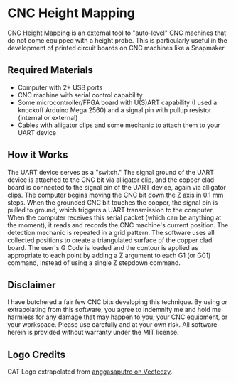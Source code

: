 # CNC Height Mapping

CNC Height Mapping is an external tool to "auto-level" CNC machines that do not come equipped with a height probe. This is particularly useful in the development of printed circuit boards on CNC machines like a Snapmaker.

## Required Materials

- Computer with 2+ USB ports
- CNC machine with serial control capability
- Some microcontroller/FPGA board with U(S)ART capability (I used a knockoff Arduino Mega 2560) and a signal pin with pullup resistor (internal or external)
- Cables with alligator clips and some mechanic to attach them to your UART device

## How it Works

The UART device serves as a "switch." The signal ground of the UART device is attached to the CNC bit via alligator clip, and the copper clad board is connected to the signal pin of the UART device, again via alligator clips. The computer begins moving the CNC bit down the Z axis in 0.1 mm steps. When the grounded CNC bit touches the copper, the signal pin is pulled to ground, which triggers a UART transmission to the computer. When the computer receives this serial packet (which can be anything at the moment), it reads and records the CNC machine's current position. The detection mechanic is repeated in a grid pattern. The software uses all collected positions to create a triangulated surface of the copper clad board. The user's G Code is loaded and the contour is applied as appropriate to each point by adding a Z argument to each G1 (or G01) command, instead of using a single Z stepdown command.

## Disclaimer

I have butchered a fair few CNC bits developing this technique. By using or extrapolating from this software, you agree to indemnify me and hold me harmless for any damage that may happen to you, your CNC equipment, or your workspace. Please use carefully and at your own risk. All software herein is provided without warranty under the MIT license.

## Logo Credits

CAT Logo extrapolated from [anggasaputro on Vecteezy](https://www.vecteezy.com/free-vector/cat-logo).
